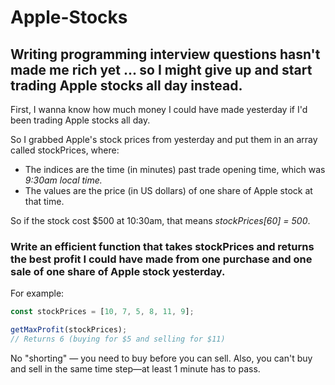 # Apple-Stocks
## Writing programming interview questions hasn't made me rich yet ... so I might give up and start trading Apple stocks all day instead.
First, I wanna know how much money I could have made yesterday if I'd been trading Apple stocks all day.

So I grabbed Apple's stock prices from yesterday and put them in an array called stockPrices, where:

- The indices are the time (in minutes) past trade opening time, which was *9:30am local time.*
- The values are the price (in US dollars) of one share of Apple stock at that time.

So if the stock cost $500 at 10:30am, that means *stockPrices[60] = 500*.

### Write an efficient function that takes stockPrices and returns the best profit I could have made from one purchase and one sale of one share of Apple stock yesterday.

For example:
```js
const stockPrices = [10, 7, 5, 8, 11, 9];

getMaxProfit(stockPrices);
// Returns 6 (buying for $5 and selling for $11)
```

No "shorting" — you need to buy before you can sell. Also, you can't buy and sell in the same time step—at least 1 minute has to pass.
